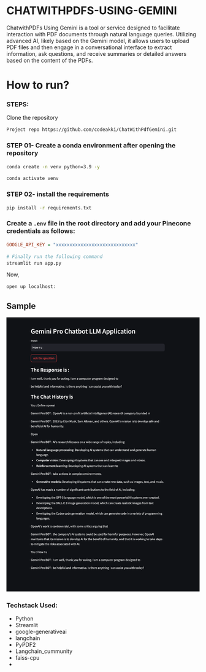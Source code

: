 # CHATWITHPDFS-USING-GEMINI

 ChatwithPDFs Using Gemini is a tool or service designed to facilitate interaction with PDF documents through natural language queries. Utilizing advanced AI, likely based on the Gemini model, it allows users to upload PDF files and then engage in a conversational interface to extract information, ask questions, and receive summaries or detailed answers based on the content of the PDFs.

# How to run?

### STEPS:

Clone the repository

```bash
Project repo https://github.com/codeakki/ChatWithPdfGemini.git
```

### STEP 01- Create a conda environment after opening the repository

```bash
conda create -n venv python=3.9 -y
```

```bash
conda activate venv
```

### STEP 02- install the requirements

```bash
pip install -r requirements.txt
```

### Create a `.env` file in the root directory and add your Pinecone credentials as follows:

```ini
GOOGLE_API_KEY = "xxxxxxxxxxxxxxxxxxxxxxxxxxxxx"
```

```bash
# Finally run the following command
streamlit run app.py
```

Now,

```bash
open up localhost:

```

## Sample

![OpenAI Logo](https://github.com/codeakki/ChatBotGeminiLLM/blob/master/image.png)

### Techstack Used:

- Python
- Streamlit
- google-generativeai
- langchain
- PyPDF2
- Langchain_cummunity
- faiss-cpu
- 
